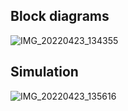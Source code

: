 ## Block diagrams
![IMG_20220423_134355](https://user-images.githubusercontent.com/93699185/164886427-56adcd90-adb3-4e25-a40b-42da249caffb.jpg)


## Simulation
![IMG_20220423_135616](https://user-images.githubusercontent.com/93699185/164886834-f2e59120-6c04-47c2-8237-fa0e243f096f.jpg)


